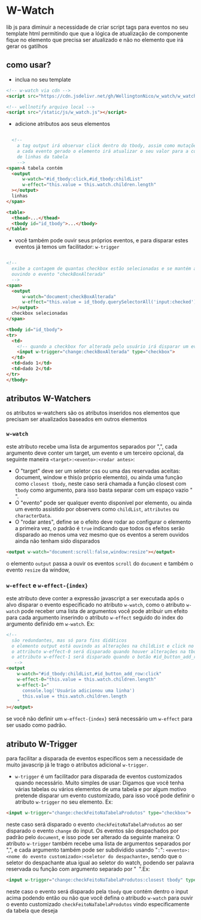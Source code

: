 # W-Watch

lib js para diminuir a necessidade de criar script tags para eventos no seu template html
permitindo que que a lógica de atualização de componente fique no elemento
que precisa ser atualizado e não no elemento que irá gerar os gatilhos


## como usar?
* inclua no seu template
```html
<!-- w-watch via cdn -->
<script src="https://cdn.jsdelivr.net/gh/WellingtonNico/w_watch/w_watch.js"></script>

<!-- wellnotify arquivo local -->
<script src="/static/js/w_watch.js"></script>
```
* adicione atributos aos seus elementos
```html

  <!-- 
    a tag output irá observar click dentro do tbody, assim como mutações nas linhas
    a cada evento gerado o elemento irá atualizar o seu valor para a contagem
    de linhas da tabela
    -->
<span>A tabela contém
  <output 
      w-watch="#id_tbody:click,#id_tbody:childList"
      w-effect="this.value = this.watch.children.length"
  ></output> 
  linhas
</span>

<table>
  <thead>...</thead>
  <tbody id="id_tbody">...</tbody>
</table>
```
* você também pode ouvir seus próprios eventos, e para disparar estes eventos já temos um facilitador: `w-trigger`
```html

<!-- 
  exibe a contagem de quantas checkbox estão selecionadas e se mantém atualizado
  ouvindo o evento "checkBoxAlterada"
  -->
<span>
  <output 
      w-watch="document:checkBoxAlterada"
      w-effect="this.value = id_tbody.querySelectorAll('input:checked').length"
  ></output> 
  checkbox selecionadas
</span>

<tbody id="id_tbody">
<tr>
  <td>
    <!-- quando a checkbox for alterada pelo usuário irá disparar um evento chamado "checkBoxAlterada" -->
    <input w-trigger="change:checkBoxAlterada" type="checkbox">
  </td>
  <td>dado 1</td>
  <td>dado 2</td>
</tr>
</tbody>
```

## atributos W-Watchers
os atributos w-watchers são os atributos inseridos nos elementos que precisam
ser atualizados baseados em outros elementos

### `w-watch`
este atributo recebe uma lista de argumentos separados por ",", cada argumento deve conter
um target, um evento e um terceiro opcional, da seguinte maneira `<target>:<evento>:<rodar antes>`: 
* O "target" deve ser um seletor css ou uma das reservadas aceitas: document, window e this(o próprio elemento), ou ainda 
uma função como `closest tbody`, neste caso será chamada a função closest com `tbody` como argumento, para isso basta separar com um espaço vazio "` `".
* O "evento" pode ser qualquer evento disponível por elemento, ou ainda um evento assistido por observers
como `childList`, `attributes` ou `characterData`.
* O "rodar antes", define se o efeito deve rodar ao configurar o elemento a primeira vez, o padrão é `true`
indicando que todos os efeitos serão disparado ao menos uma vez mesmo que os eventos
a serem ouvidos ainda não tenham sido disparados
```html
<output w-watch="document:scroll:false,window:resize"></output>
```
o elemento `output` passa a ouvir os eventos `scroll` do `document` e também o evento
`resize` da window,

### `w-effect` e `w-effect-{index}`
este atributo deve conter a expressão javascript a ser executada após o alvo disparar o evento
especificado no atributo `w-watch`, como o atributo `w-watch` pode receber uma lista
de argumentos você pode atribuir um efeito para cada argumento inserindo o atributo
`w-effect` seguido do index do argumento definido em `w-watch`. Ex:
```html
<!-- 
  são redundantes, mas só para fins didáticos
  o elemento output está ouvindo as alterações na childList e click no botão de adicionar linha
  o attributo w-effect-0 será disparado quando houver alterações na tbody
  o attributo w-effect-1 será disparado quando o botão #id_button_add_row for clicado 
   -->
<output 
    w-watch="#id_tbody:childList,#id_button_add_row:click"
    w-effect-0="this.value = this.watch.children.length"
    w-effect-1="
      console.log('Usuário adicionou uma linha')
      this.value = this.watch.children.length
    "
></output>
```
se você não definir um `w-effect-{index}` será necessário um `w-effect` para ser usado
como padrão.

## atributo W-Trigger
para facilitar a disparada de eventos específicos sem a necessidade de muito javascrip
já le trago o atributos adicional `w-trigger`.
* `w-trigger` é um facilitador para disparada de eventos customizados quando necessário.
Muito simples de usar: Digamos que você tenha várias tabelas ou vários elementos de uma tabela
e por algum motivo pretende disparar um evento customizado, para isso você pode 
definir o atributo `w-trigger` no seu elemento. Ex:
```html
<input w-trigger="change:checkFeitoNaTabelaProdutos" type="checkbox">
```
neste caso será disparado o evento `checkFeitoNaTabelaProdutos` ao ser disparado o evento `change` do input.
Os eventos são despachados por padrão pelo `document`, e isso pode ser alterado da seguinte maneira:
O atributo `w-trigger` também recebe uma lista de argumentos separados por ",", e cada argumento 
também pode ser subdividido usando "`:`": `<evento>:<nome do evento customizado>:<seletor do despachante>`,
sendo que o seletor do despachante atua igual ao seletor do watch, podendo ser palavra reservada ou função com argumento separado por "` `".Ex:
```html
<input w-trigger="change:checkFeitoNaTabelaProdutos:closest tbody" type="checkbox">
```
neste caso o evento será disparado pela `tbody` que contém dentro o input acima podendo então
ou não que você defina o atribudo `w-watch` para ouvir o evento customizado `checkFeitoNaTabelaProdutos`
vindo especificamente da tabela que deseja

